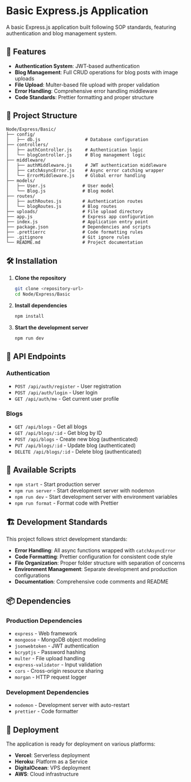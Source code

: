 # Basic Express.js Application

A basic Express.js application built following SOP standards, featuring authentication and blog management system.

## 🚀 Features

- **Authentication System**: JWT-based authentication
- **Blog Management**: Full CRUD operations for blog posts with image uploads
- **File Upload**: Multer-based file upload with proper validation
- **Error Handling**: Comprehensive error handling middleware
- **Code Standards**: Prettier formatting and proper structure

## 📁 Project Structure

```
Node/Express/Basic/
├── config/
│   ├── db.js                 # Database configuration
├── controllers/
│   ├── authController.js     # Authentication logic
│   └── blogController.js     # Blog management logic
├── middleware/
│   ├── authMiddleware.js     # JWT authentication middleware
│   ├── catchAsyncError.js    # Async error catching wrapper
│   └── ErrorMiddleware.js    # Global error handling
├── models/
│   ├── User.js              # User model
│   └── Blog.js              # Blog model
├── routes/
│   ├── authRoutes.js        # Authentication routes
│   └── blogRoutes.js        # Blog routes
├── uploads/                 # File upload directory
├── app.js                   # Express app configuration
├── index.js                 # Application entry point
├── package.json             # Dependencies and scripts
├── .prettierrc              # Code formatting rules
├── .gitignore               # Git ignore rules
└── README.md                # Project documentation
```

## 🛠️ Installation

1. **Clone the repository**
   ```bash
   git clone <repository-url>
   cd Node/Express/Basic
   ```

2. **Install dependencies**
   ```bash
   npm install
   ```


3. **Start the development server**
   ```bash
   npm run dev
   ```


## 🎯 API Endpoints

### Authentication
- `POST /api/auth/register` - User registration
- `POST /api/auth/login` - User login
- `GET /api/auth/me` - Get current user profile

### Blogs
- `GET /api/blogs` - Get all blogs
- `GET /api/blogs/:id` - Get blog by ID
- `POST /api/blogs` - Create new blog (authenticated)
- `PUT /api/blogs/:id` - Update blog (authenticated)
- `DELETE /api/blogs/:id` - Delete blog (authenticated)

## 🔧 Available Scripts

- `npm start` - Start production server
- `npm run server` - Start development server with nodemon
- `npm run dev` - Start development server with environment variables
- `npm run format` - Format code with Prettier

## 🏗️ Development Standards

This project follows strict development standards:

- **Error Handling**: All async functions wrapped with `catchAsyncError`
- **Code Formatting**: Prettier configuration for consistent code style
- **File Organization**: Proper folder structure with separation of concerns
- **Environment Management**: Separate development and production configurations
- **Documentation**: Comprehensive code comments and README

## 📦 Dependencies

### Production Dependencies
- `express` - Web framework
- `mongoose` - MongoDB object modeling
- `jsonwebtoken` - JWT authentication
- `bcryptjs` - Password hashing
- `multer` - File upload handling
- `express-validator` - Input validation
- `cors` - Cross-origin resource sharing
- `morgan` - HTTP request logger

### Development Dependencies
- `nodemon` - Development server with auto-restart
- `prettier` - Code formatter

## 🚀 Deployment

The application is ready for deployment on various platforms:

- **Vercel**: Serverless deployment
- **Heroku**: Platform as a Service
- **DigitalOcean**: VPS deployment
- **AWS**: Cloud infrastructure